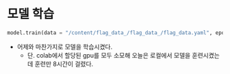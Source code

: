 # 모델 학습

```python
model.train(data = "/content/flag_data_/flag_data_/flag_data.yaml", epochs = 100, patience = 10, batch = 1, imgsz = 544)
```
- 어제와 마찬가지로 모델을 학습시켰다.
    - 단. colab에서 할당된 gpu를 모두 소모해 오늘은 로컬에서 모델을 훈련시켰는데 훈련만 8시간이 걸렸다.